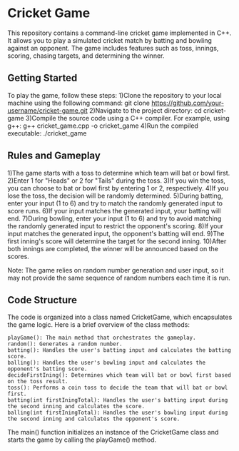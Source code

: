 # Cricket Game
This repository contains a command-line cricket game implemented in C++. It allows you to play a simulated cricket match by batting and bowling against an opponent. The game includes features such as toss, innings, scoring, chasing targets, and determining the winner.

## Getting Started
To play the game, follow these steps:
1)Clone the repository to your local machine using the following command:
  git clone https://github.com/your-username/cricket-game.git
2)Navigate to the project directory:
  cd cricket-game
3)Compile the source code using a C++ compiler. For example, using g++:
  g++ cricket_game.cpp -o cricket_game
4)Run the compiled executable: 
 ./cricket_game

## Rules and Gameplay
1)The game starts with a toss to determine which team will bat or bowl first.
2)Enter 1 for "Heads" or 2 for "Tails" during the toss.
3)If you win the toss, you can choose to bat or bowl first by entering 1 or 2, respectively.
4)If you lose the toss, the decision will be randomly determined.
5)During batting, enter your input (1 to 6) and try to match the randomly generated input to score runs.
6)If your input matches the generated input, your batting will end.
7)During bowling, enter your input (1 to 6) and try to avoid matching the randomly generated input to restrict the opponent's scoring.
8)If your input matches the generated input, the opponent's batting will end.
9)The first inning's score will determine the target for the second inning.
10)After both innings are completed, the winner will be announced based on the scores.

Note: The game relies on random number generation and user input, so it may not provide the same sequence of random numbers each time it is run.

## Code Structure
The code is organized into a class named CricketGame, which encapsulates the game logic. Here is a brief overview of the class methods:

    playGame(): The main method that orchestrates the gameplay.
    random(): Generates a random number.
    batting(): Handles the user's batting input and calculates the batting score.
    balling(): Handles the user's bowling input and calculates the opponent's batting score.
    decideFirstIning(): Determines which team will bat or bowl first based on the toss result.
    toss(): Performs a coin toss to decide the team that will bat or bowl first.
    batting(int firstIningTotal): Handles the user's batting input during the second inning and calculates the score.
    balling(int firstIningTotal): Handles the user's bowling input during the second inning and calculates the opponent's score.

The main() function initializes an instance of the CricketGame class and starts the game by calling the playGame() method.
  
